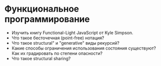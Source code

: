 # Функциональное программирование

* Изучить книгу Functional-Light JavaScript от Kyle Simpson.
* Что такое бесточечная (point-free) нотация?
* Что такое structural" и "generative" виды рекурсий?
* Какие способы ограничения использования состояния существуют? Как их градировать по степени опасности?
* Что такое structural sharing?